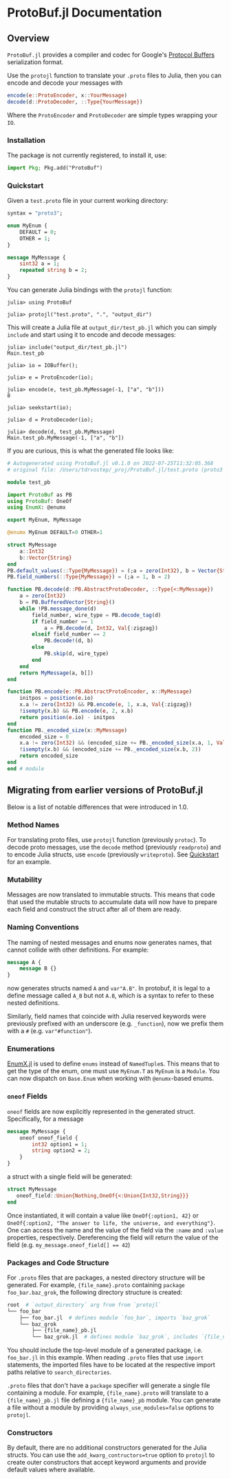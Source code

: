 # ProtoBuf.jl Documentation

## Overview

`ProtoBuf.jl` provides a compiler and codec for Google's [Protocol Buffers](https://developers.google.com/protocol-buffers) serialization format.

Use the `protojl` function to translate your `.proto` files to Julia, then you can encode and decode your messages with
```julia
encode(e::ProtoEncoder, x::YourMessage)
decode(d::ProtoDecoder, ::Type{YourMessage})
```
Where the `ProtoEncoder` and `ProtoDecoder` are simple types wrapping your `IO`.

### Installation

The package is not currently registered, to install it, use:

```julia
import Pkg; Pkg.add("ProtoBuf")
```

### Quickstart

Given a `test.proto` file in your current working directory:
```protobuf
syntax = "proto3";

enum MyEnum {
    DEFAULT = 0;
    OTHER = 1;
}

message MyMessage {
    sint32 a = 1;
    repeated string b = 2;
}
```
You can generate Julia bindings with the `protojl` function:
```julia-repl
julia> using ProtoBuf

julia> protojl("test.proto", ".", "output_dir")
```

This will create a Julia file at `output_dir/test_pb.jl` which you can simply `include` and start using it to encode and decode messages:

```julia-repl
julia> include("output_dir/test_pb.jl")
Main.test_pb

julia> io = IOBuffer();

julia> e = ProtoEncoder(io);

julia> encode(e, test_pb.MyMessage(-1, ["a", "b"]))
8

julia> seekstart(io);

julia> d = ProtoDecoder(io);

julia> decode(d, test_pb.MyMessage)
Main.test_pb.MyMessage(-1, ["a", "b"])
```

If you are curious, this is what the generated file looks like:

```julia
# Autogenerated using ProtoBuf.jl v0.1.0 on 2022-07-25T11:32:05.368
# original file: /Users/tdrvostep/_proj/ProtoBuf.jl/test.proto (proto3 syntax)

module test_pb

import ProtoBuf as PB
using ProtoBuf: OneOf
using EnumX: @enumx

export MyEnum, MyMessage

@enumx MyEnum DEFAULT=0 OTHER=1

struct MyMessage
    a::Int32
    b::Vector{String}
end
PB.default_values(::Type{MyMessage}) = (;a = zero(Int32), b = Vector{String}())
PB.field_numbers(::Type{MyMessage}) = (;a = 1, b = 2)

function PB.decode(d::PB.AbstractProtoDecoder, ::Type{<:MyMessage})
    a = zero(Int32)
    b = PB.BufferedVector{String}()
    while !PB.message_done(d)
        field_number, wire_type = PB.decode_tag(d)
        if field_number == 1
            a = PB.decode(d, Int32, Val{:zigzag})
        elseif field_number == 2
            PB.decode!(d, b)
        else
            PB.skip(d, wire_type)
        end
    end
    return MyMessage(a, b[])
end

function PB.encode(e::PB.AbstractProtoEncoder, x::MyMessage)
    initpos = position(e.io)
    x.a != zero(Int32) && PB.encode(e, 1, x.a, Val{:zigzag})
    !isempty(x.b) && PB.encode(e, 2, x.b)
    return position(e.io) - initpos
end
function PB._encoded_size(x::MyMessage)
    encoded_size = 0
    x.a != zero(Int32) && (encoded_size += PB._encoded_size(x.a, 1, Val{:zigzag}))
    !isempty(x.b) && (encoded_size += PB._encoded_size(x.b, 2))
    return encoded_size
end
end # module
```
## Migrating from earlier versions of ProtoBuf.jl

Below is a list of notable differences that were introduced in 1.0.

### Method Names

For translating proto files, use `protojl` function (previously `protoc`). To decode proto messages, use the `decode` method (previously `readproto`) and to encode Julia structs, use `encode` (previously `writeproto`). See [Quickstart](@ref) for an example.
### Mutability
Messages are now translated to immutable structs. This means that code that used the mutable structs to accumulate data will now have to prepare each field and construct the struct after all of them are ready.

### Naming Conventions
The naming of nested messages and enums now generates names, that cannot collide with other definitions. For example:
```protobuf
message A {
    message B {}
}
```
now generates structs named `A` and `var"A.B"`. In protobuf, it is legal to a define message called `A_B` but not `A.B`, which is a syntax to refer to these nested definitions.

Similarly, field names that coincide with Julia reserved keywords were previously prefixed with an underscore (e.g. `_function`), now we prefix them with a `#` (e.g. `var"#function"`).

### Enumerations
[EnumX.jl](https://github.com/fredrikekre/EnumX.jl) is used to define `enums` instead of `NamedTuple`s. This means that to get the type of the enum, one must use `MyEnum.T` as `MyEnum` is a `Module`. You can now dispatch on `Base.Enum` when working with `@enumx`-based enums.

### `oneof` Fields
`oneof` fields are now explicitly represented in the generated struct. Specifically, for a message
```protobuf
message MyMessage {
    oneof oneof_field {
        int32 option1 = 1;
        string option2 = 2;
    }
}
```
a struct with a single field will be generated:
```julia
struct MyMessage
   oneof_field::Union{Nothing,OneOf{<:Union{Int32,String}}}
end
```
Once instantiated, it will contain a value like `OneOf{:option1, 42}` or `OneOf{:option2, "The answer to life, the universe, and everything"}`. One can access the name and the value of the field via the `:name` and `:value` properties, respectively. Dereferencing the field will return the value of the field (e.g. `my_message.oneof_field[] == 42`)

### Packages and Code Structure
For `.proto` files that are packages, a nested directory structure will be generated. For example, `{file_name}.proto` containing `package foo_bar.baz_grok`, the following directory structure is created:
```bash
root  # `output_directory` arg from from `protojl`
└── foo_bar
    ├── foo_bar.jl  # defines module `foo_bar`, imports `baz_grok`
    └── baz_grok
        ├── {file_name}_pb.jl
        └── baz_grok.jl  # defines module `baz_grok`, includes `{file_name}_pb.jl`
```
You should include the top-level module of a generated package, i.e. `foo_bar.jl` in this example.
When reading `.proto` files that use `import` statements, the imported files have to be located at the respective import paths relative to `search_directories`.

`.proto` files that don't have a `package` specifier will generate a single file containing a module. For example, `{file_name}.proto` will translate to a `{file_name}_pb.jl` file defining a `{file_name}_pb` module. You can generate a file without a module by providing `always_use_modules=false` options to `protojl`.

### Constructors
By default, there are no additional constructors generated for the Julia structs. You can use the `add_kwarg_contructors=true` option to `protojl` to create outer constructors that accept keyword arguments and provide default values where available.